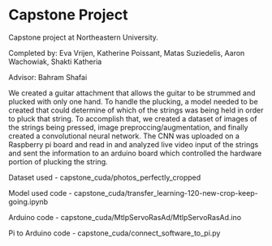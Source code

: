 # Capstone Project

Capstone project at Northeastern University. 

Completed by: Eva Vrijen,  Katherine Poissant, Matas Suziedelis, Aaron Wachowiak, Shakti Katheria

Advisor: Bahram Shafai

We created a guitar attachment that allows the guitar to be strummed and plucked with only one hand. To handle the plucking, a model needed to be created that could determine of which of the strings was being held in order to pluck that string. To accomplish that, we created a dataset of images of the strings being pressed, image preproccing/augmentation, and finally created a convolutional neural network. The CNN was uploaded on a Raspberry pi board and read in and analyzed live video input of the strings and sent the information to an arduino board which controlled the hardware portion of plucking the string.

Dataset used - capstone_cuda/photos_perfectly_cropped

Model used code - capstone_cuda/transfer_learning-120-new-crop-keep-going.ipynb

Arduino code - capstone_cuda/MtlpServoRasAd/MtlpServoRasAd.ino

Pi to Arduino code - capstone_cuda/connect_software_to_pi.py
